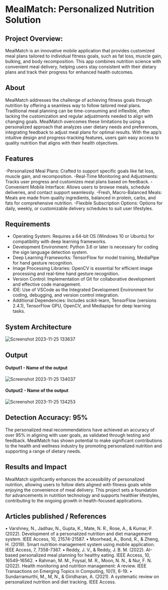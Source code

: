 # MealMatch: Personalized Nutrition Solution

## Project Overview:
MealMatch is an innovative mobile application that provides customized meal plans tailored to individual fitness goals, such as fat loss, muscle gain, bulking, and body recomposition. This app combines nutrition science with convenient meal delivery, helping users stay consistent with their dietary plans and track their progress for enhanced health outcomes.

## About

MealMatch addresses the challenge of achieving fitness goals through nutrition by offering a seamless way to follow tailored meal plans. Traditional meal planning can be time-consuming and inflexible, often lacking the customization and regular adjustments needed to align with changing goals. MealMatch overcomes these limitations by using a personalized approach that analyzes user dietary needs and preferences, integrating feedback to adjust meal plans for optimal results. With the app’s intuitive design and progress-tracking features, users gain easy access to quality nutrition that aligns with their health objectives.

## Features

-Personalized Meal Plans: Crafted to support specific goals like fat loss, muscle gain, and recomposition.
-Real-Time Monitoring and Adjustments: Tracks user progress and customizes meal plans based on feedback.
-Convenient Mobile Interface: Allows users to browse meals, schedule deliveries, and contact support seamlessly.
-Fresh, Macro-Balanced Meals: Meals are made from quality ingredients, balanced in protein, carbs, and fats for comprehensive nutrition.
-Flexible Subscription Options: Options for daily, weekly, or customizable delivery schedules to suit user lifestyles.

## Requirements
<!--List the requirements of the project as shown below-->
* Operating System: Requires a 64-bit OS (Windows 10 or Ubuntu) for compatibility with deep learning frameworks.
* Development Environment: Python 3.6 or later is necessary for coding the sign language detection system.
* Deep Learning Frameworks: TensorFlow for model training, MediaPipe for hand gesture recognition.
* Image Processing Libraries: OpenCV is essential for efficient image processing and real-time hand gesture recognition.
* Version Control: Implementation of Git for collaborative development and effective code management.
* IDE: Use of VSCode as the Integrated Development Environment for coding, debugging, and version control integration.
* Additional Dependencies: Includes scikit-learn, TensorFlow (versions 2.4.1), TensorFlow GPU, OpenCV, and Mediapipe for deep learning tasks.

## System Architecture
<!--Embed the system architecture diagram as shown below-->

![Screenshot 2023-11-25 133637](https://github.com/<<yourusername>>/Hand-Gesture-Recognition-System/assets/75235455/a60c11f3-0a11-47fb-ac89-755d5f45c995)


## Output

<!--Embed the Output picture at respective places as shown below as shown below-->
#### Output1 - Name of the output

![Screenshot 2023-11-25 134037](https://github.com/<<yourusername>>/Hand-Gesture-Recognition-System/assets/75235455/8c2b6b5c-5ed2-4ec4-b18e-5b6625402c16)

#### Output2 - Name of the output
![Screenshot 2023-11-25 134253](https://github.com/<<yourusername>>/Hand-Gesture-Recognition-System/assets/75235455/5e05c981-05ca-4aaa-aea2-d918dcf25cb7)

## Detection Accuracy: 95%

The personalized meal recommendations have achieved an accuracy of over 95% in aligning with user goals, as validated through testing and feedback. MealMatch has shown potential to make significant contributions to the health and wellness industry by promoting personalized nutrition and supporting a range of dietary needs.

## Results and Impact

MealMatch significantly enhances the accessibility of personalized nutrition, allowing users to follow diets aligned with fitness goals while enjoying the convenience of meal delivery. This project sets a foundation for advancements in nutrition technology and supports healthier lifestyles, contributing to the ongoing growth in health-focused applications.

## Articles published / References

• Varshney, N., Jadhav, N., Gupta, K., Mate, N. R., Rose, A., & Kumar, P. (2022). Development of a personalized nutrition and diet management system. IEEE Access, 10, 21574-21587.
• Moorhead, A., Bond, R., & Zheng, H. (2019). Smart nutrition management system using mobile application. IEEE Access, 7, 7358-7367.
• Reddy, J. V., & Reddy, J. B. M. (2022). AI-based personalized meal planning for healthy eating. IEEE Access, 10, 16549-16562.
• Rahman, M. M., Foysal, M. R., Moon, N. N., & Nur, F. N. (2022). Health monitoring and nutrition management: A review. IEEE Transactions on Emerging Topics in Computing, 10(1), 6-19.
• Sundarramurthi, M., M, N., & Giridharan, A. (2021). A systematic review on personalized nutrition and diet tracking. IEEE Access.
